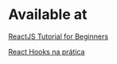 # Available at

[ReactJS Tutorial for Beginners](https://www.youtube.com/playlist?list=PLC3y8-rFHvwgg3vaYJgHGnModB54rxOk3)

[React Hooks na prática](https://www.youtube.com/watch?v=6WB16wZS61c)
